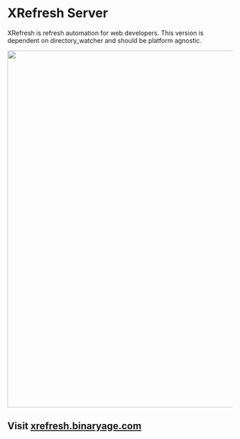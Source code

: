 # XRefresh Server

XRefresh is refresh automation for web developers. This version is dependent on directory_watcher and should be platform agnostic.

<img src="http://xrefresh.binaryage.com/images/osx.png" width="800">

## Visit [xrefresh.binaryage.com](http://xrefresh.binaryage.com)
